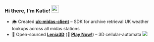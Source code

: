 ### Hi there, I'm Katie! <img src="https://raw.githubusercontent.com/MartinHeinz/MartinHeinz/master/wave.gif" width="24px">

- 🌦️ Created [**uk-midas-client**](https://github.com/Katielocks/uk-midas-client) – SDK for archive retrieval UK weather lookups across all midas stations  
- 🧬 Open-sourced [**Lenia3D**](https://github.com/Katielocks/Lenia3D) (🚀 **[Play Now!](https://katielocks.github.io/Projects/Lenia3D/)**) – 3D cellular-automata
![](https://hit.yhype.me/github/profile?account_id=115801010)
